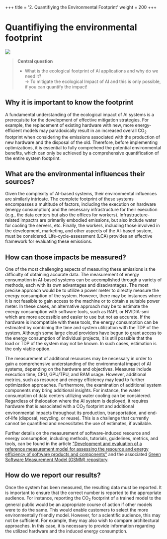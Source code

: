 +++
title = '2. Quantifiying the Environmental Footprint'
weight = 200
+++
# Quantifiying the environmental footprint
![](../figures/placeholder_green_ai.png)

> **Central question**  
> - What is the ecological footprint of AI applications and why do we need it?  
>    -> To mitigate the ecological Impact of AI and this is only possible, if you can quantify the impact!

## Why it is important to know the footprint
A fundamental understanding of the ecological impact of AI systems is a prerequisite for the development of effective mitigation strategies. For example, the replacement of existing hardware with new, more energy-efficient models may paradoxically result in an increased overall CO<sub>2</sub> footprint when considering the emissions associated with the production of new hardware and the disposal of the old. Therefore, before implementing optimizations, it is essential to fully comprehend the potential environmental benefits, which can only be achieved by a comprehensive quantification of the entire system footprint.

## What are the environmental influences their sources?
Given the complexity of AI-based systems, their environmental influences are similarly intricate. The complete footprint of these systems encompasses a multitude of factors, including the execution on hardware (energy consumption) and the necessary infrastructure for their execution (e.g., the data centers but also the offices for workers). Infrastructure-related impactrs are primarily embodied emissions, but also include water for cooling the servers, etc. Finally, the workers, including those involved in the development, marketing, and other aspects of the AI-based system, must be considered. Life-cycle-assessment (LCA) provides an effective framework for evaluating these emissions.

## How can those impacts be measured?
One of the most challenging aspects of measuring these emissions is the difficulty of obtaining accurate data. The measurement of energy consumption in AI-based systems can be accomplished through a variety of methods, each with its own advantages and disadvantages. The most precise approach would be to utilize a power meter to directly measure the energy consumption of the system. However, there may be instances where it is not feasible to gain access to the machine or to obtain a suitable power meter. In these cases, an alternative approach may be to estimate the energy consumption with software tools, such as RAPL or NVIDIA-smi which are more accessible and easier to use but not as accurate. If the hardware is incompatible with these tools, the energy consumption can be estimated by combining the time and system utilization with the TDP of the system. Although some large cloud providers have begun to grant access to the energy consumption of individual projects, it is still possible that the load or TDP of the system may not be known. In such cases, estimation is the only viable option.

The measurement of additional resources may be necessary in order to gain a comprehensive understanding of the environmental impact of AI systems, depending on the hardware and objectives. Measures include execution time, CPU, GPU/TPU, and RAM usage. However, additional metrics, such as resource and energy efficiency may lead to further optimization approaches. Furthermore, the examination of additional system components may bring additional insights. For instance, the water consumption of data centers utilizing water cooling can be considered. Regardless of thelocation where the AI system is deployed, it requires hardware that is associated with a CO<sub>2</sub> footprint and additional environmental impacts throughout its production, transportation, and end-of-life (disposal, recycling, or reuse). This is a challenge that currently cannot be quantified and necessitates the use of estimates, if available.

 Further details on the measurement of software-induced resource and energy consumption, including methods, tutorials, guidelines, metrics, and tools, can be found in the article ["Development and evaluation of a reference measurement model for assessing the resource and energy efficiency of software products and components"](https://doi.org/10.1016/j.future.2024.01.033) and the associated [Green Software Measurement Model (GSMM) repository](https://gitlab.rlp.net/green-software-engineering/gsmm/-/tree/main/english).

## How do we report our results?
Once the system has been measured, the resulting data must be reported. It is important to ensure that the correct number is reported to the appropriate audience. For instance, reporting the CO<sub>2</sub> footprint of a trained model to the general public would be an appropriate course of action if other models were to do the same. This would enable customers to select the more environmentally friendly model. However, for a scientific audience, this may not be sufficient. For example, they may also wish to compare architectural approaches. In this case, it is necessary to provide information regarding the utilized hardware and the induced energy consumption.
